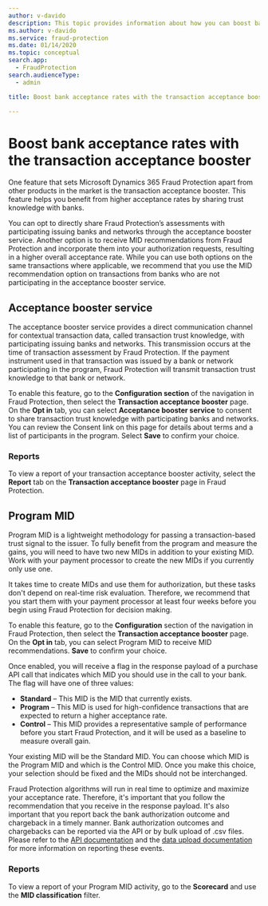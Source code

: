 ```yaml
---
author: v-davido
description: This topic provides information about how you can boost bank acceptance rates.
ms.author: v-davido
ms.service: fraud-protection
ms.date: 01/14/2020
ms.topic: conceptual
search.app: 
  - FraudProtection
search.audienceType:
  - admin

title: Boost bank acceptance rates with the transaction acceptance booster

---
```


# Boost bank acceptance rates with the transaction acceptance booster


One feature that sets Microsoft Dynamics 365 Fraud Protection apart from other products in the market is the transaction acceptance booster. This feature helps you benefit from higher acceptance rates by sharing trust knowledge with banks. 

You can opt to directly share Fraud Protection’s assessments with participating issuing banks and networks through the acceptance booster service. Another option is to receive MID recommendations from Fraud Protection and incorporate them into your authorization requests, resulting in a higher overall acceptance rate. While you can use both options on the same transactions where applicable, we recommend that you use the MID recommendation option on transactions from banks who are not participating in the acceptance booster service.

## Acceptance booster service
The acceptance booster service provides a direct communication channel for contextual transaction data, called transaction trust knowledge, with participating issuing banks and networks. This transmission occurs at the time of transaction assessment by Fraud Protection. If the payment instrument used in that transaction was issued by a bank or network participating in the program, Fraud Protection will transmit transaction trust knowledge to that bank or network. 


To enable this feature, go to the **Configuration section** of the navigation in Fraud Protection, then select the **Transaction acceptance booster** page. On the **Opt in** tab, you can select **Acceptance booster service** to consent to share transaction trust knowledge with participating banks and networks. You can review the Consent link on this page for details about terms and a list of participants in the program. Select **Save** to confirm your choice.

### Reports
To view a report of your transaction acceptance booster activity, select the **Report** tab on the **Transaction acceptance booster** page in Fraud Protection.

## Program MID

Program MID is a lightweight methodology for passing a transaction-based trust signal to the issuer. To fully benefit from the program and measure the gains, you will need to have two new MIDs in addition to your existing MID. Work with your payment processor to create the new MIDs if you currently only use one. 

It takes time to create MIDs and use them for authorization, but these tasks don't depend on real-time risk evaluation. Therefore, we recommend that you start them with your payment processor at least four weeks before you begin using Fraud Protection for decision making. 

To enable this feature, go to the **Configuration** section of the navigation in Fraud Protection, then select the **Transaction acceptance booster** page. On the **Opt in** tab, you can select Program MID to receive MID recommendations. **Save** to confirm your choice. 

Once enabled, you will receive a flag in the response payload of a purchase API call that indicates which MID you should use in the call to your bank. The flag will have one of three values: 

- **Standard** – This MID is the MID that currently exists. 
- **Program** – This MID is used for high-confidence transactions that are expected to return a higher acceptance rate. 
- **Control** – This MID provides a representative sample of performance before you start Fraud Protection, and it will be used as a baseline to measure overall gain. 

Your existing MID will be the Standard MID. You can choose which MID is the Program MID and which is the Control MID. Once you make this choice, your selection should be fixed and the MIDs should not be interchanged. 

Fraud Protection algorithms will run in real time to optimize and maximize your acceptance rate. Therefore, it's important that you follow the recommendation that you receive in the response payload. It's also important that you report back the bank authorization outcome and chargeback in a timely manner. Bank authorization outcomes and chargebacks can be reported via the API or by bulk upload of .csv files. Please refer to the [API documentation](integrate-real-time-api.md) and the [data upload documentation](data-upload.md) for more information on reporting these events.

### Reports
To view a report of your Program MID activity, go to the **Scorecard** and use the **MID classification** filter.
